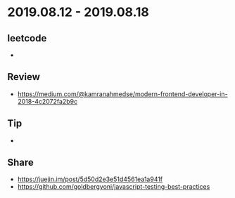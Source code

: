 # 2019.08.12 - 2019.08.18

## leetcode
*

## Review
* https://medium.com/@kamranahmedse/modern-frontend-developer-in-2018-4c2072fa2b9c

## Tip
*

## Share
* https://juejin.im/post/5d50d2e3e51d4561ea1a941f
* https://github.com/goldbergyoni/javascript-testing-best-practices

